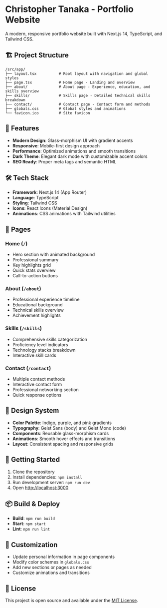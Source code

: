 # Christopher Tanaka - Portfolio Website

A modern, responsive portfolio website built with Next.js 14, TypeScript, and Tailwind CSS.

## 🏗️ Project Structure

```
/src/app/
├── layout.tsx          # Root layout with navigation and global styles
├── page.tsx            # Home page - Landing and overview
├── about/              # About page - Experience, education, and skills overview
├── skills/             # Skills page - Detailed technical skills breakdown
├── contact/            # Contact page - Contact form and methods
├── globals.css         # Global styles and animations
└── favicon.ico         # Site favicon
```

## 🚀 Features

- **Modern Design**: Glass-morphism UI with gradient accents
- **Responsive**: Mobile-first design approach
- **Performance**: Optimized animations and smooth transitions
- **Dark Theme**: Elegant dark mode with customizable accent colors
- **SEO Ready**: Proper meta tags and semantic HTML

## 🛠️ Tech Stack

- **Framework**: Next.js 14 (App Router)
- **Language**: TypeScript
- **Styling**: Tailwind CSS
- **Icons**: React Icons (Material Design)
- **Animations**: CSS animations with Tailwind utilities

## 📱 Pages

### Home (`/`)
- Hero section with animated background
- Professional summary
- Key highlights grid
- Quick stats overview
- Call-to-action buttons

### About (`/about`)
- Professional experience timeline
- Educational background
- Technical skills overview
- Achievement highlights

### Skills (`/skills`)
- Comprehensive skills categorization
- Proficiency level indicators
- Technology stacks breakdown
- Interactive skill cards

### Contact (`/contact`)
- Multiple contact methods
- Interactive contact form
- Professional networking section
- Quick response options

## 🎨 Design System

- **Color Palette**: Indigo, purple, and pink gradients
- **Typography**: Geist Sans (body) and Geist Mono (code)
- **Components**: Reusable glass-morphism cards
- **Animations**: Smooth hover effects and transitions
- **Layout**: Consistent spacing and responsive grids

## 🚀 Getting Started

1. Clone the repository
2. Install dependencies: `npm install`
3. Run development server: `npm run dev`
4. Open [http://localhost:3000](http://localhost:3000)

## 📦 Build & Deploy

- **Build**: `npm run build`
- **Start**: `npm start`
- **Lint**: `npm run lint`

## 🔧 Customization

- Update personal information in page components
- Modify color schemes in `globals.css`
- Add new sections or pages as needed
- Customize animations and transitions

## 📄 License

This project is open source and available under the [MIT License](LICENSE).
